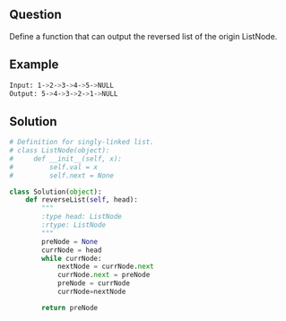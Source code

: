 ## Question
Define a function that can output the reversed list of the origin ListNode.

## Example
```bash
Input: 1->2->3->4->5->NULL
Output: 5->4->3->2->1->NULL
```

## Solution

```python
# Definition for singly-linked list.
# class ListNode(object):
#     def __init__(self, x):
#         self.val = x
#         self.next = None

class Solution(object):
    def reverseList(self, head):
        """
        :type head: ListNode
        :rtype: ListNode
        """
        preNode = None
        currNode = head
        while currNode:
            nextNode = currNode.next
            currNode.next = preNode
            preNode = currNode
            currNode=nextNode

        return preNode
```